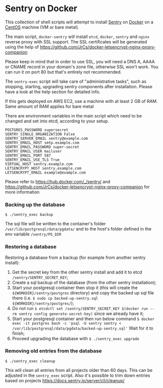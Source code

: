 # Sentry on Docker

This collection of shell scripts will attempt to install [Sentry](https://sentry.io/welcome/) on [Docker](https://www.docker.com/) on a [CentOS](https://www.centos.org/) machine (VM or bare metal).

The main script, `docker-sentry` will install `etcd`, `docker`, `sentry` and `nginx` reverse proxy with SSL support. The SSL certificates will be generated using the help of  https://github.com/JrCs/docker-letsencrypt-nginx-proxy-companion

Please keep in mind that in order to use SSL, you will need a DNS A, AAAA or CNAME record in your domain's zone file, otherwise SSL won't work. You can run it on port 80 but that's entirely not recommended.

The `sentry-exec` script will take care of "administrative tasks", such as stopping, starting, upgrading sentry components after installation. Please have a look at the help section for detailed info.

If this gets deployed on AWS EC2, use a machine with at least 2 GB of RAM. Same amount of RAM applies for bare metal

There are environment variables in the main script which need to be changed and set into etcd, according to your setup.

```
POSTGRES_PASSWORD supersecret
SENTRY_SINGLE_ORGANIZATION False
SENTRY_SERVER_EMAIL sentry@example.com
SENTRY_EMAIL_HOST smtp.example.com
SENTRY_EMAIL_PASSWORD super-secret
SENTRY_EMAIL_USER mailuser
SENTRY_EMAIL_PORT 587
SENTRY_EMAIL_USE_TLS True
VIRTUAL_HOST sentry.example.com
LETSENCRYPT_HOST sentry.example.com
LETSENCRYPT_EMAIL example@example.com
```

Please refer to https://hub.docker.com/_/sentry/ and https://github.com/JrCs/docker-letsencrypt-nginx-proxy-companion for more information

### Backing up the database
`$ ./sentry_exec backup`

The sql file will be written to the container's folder `/var/lib/postgresql/data/pgdata/`
and to the host's folder defined in the env variable `/sentry/PG_DIR`

### Restoring a database

Restoring a database from a backup (for example from another sentry install):
1. Get the secret key from the other sentry install and add it to etcd `/sentry/SENTRY_SECRET_KEY`;
2. Create a sql backup of the database (from the other sentry installation);
3. Start your postgresql container then stop it (this will create the `${WORKDIR}/sentry/postgres` directory) and copy the backed up sql file there (i.e. `$ sudo cp backed-up-sentry.sql ${WORKDIR}/sentry/postgres/`);
4. Do not run `$ etcdctl set /sentry/SENTRY_SECRET_KEY $(docker run --rm sentry config generate-secret-key)`
since we already have it;
5. Start your postgresql container and then run below command
`$ docker exec -it postgres bash -c 'psql -U sentry sentry < /var/lib/postgresql/data/pgdata/backed-up-sentry.sql'`
Wait for it to finish;
6. Proceed upgrading the database with `$ ./sentry_exec upgrade`

### Removing old entries from the database

`$ ./sentry_exec cleanup`

This will clean all entries from all projects older than 60 days. This can be adjusted in the `sentry_exec` script.
Also it's possible to trim down entries based on projects https://docs.sentry.io/server/cli/cleanup/
